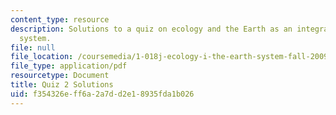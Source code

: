 ```yaml
---
content_type: resource
description: Solutions to a quiz on ecology and the Earth as an integrated dynamic
  system.
file: null
file_location: /coursemedia/1-018j-ecology-i-the-earth-system-fall-2009/f354326eff6a2a7dd2e18935fda1b026_MIT1_018JF09_study_sol_2.pdf
file_type: application/pdf
resourcetype: Document
title: Quiz 2 Solutions
uid: f354326e-ff6a-2a7d-d2e1-8935fda1b026
---
```

